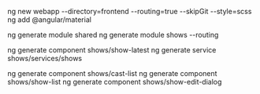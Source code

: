 


ng new webapp --directory=frontend --routing=true --skipGit --style=scss
ng add @angular/material

ng generate module shared
ng generate module shows --routing

ng generate component shows/show-latest
ng generate service shows/services/shows

ng generate component shows/cast-list
ng generate component shows/show-list
ng generate component shows/show-edit-dialog